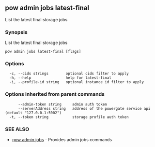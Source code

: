 ## pow admin jobs latest-final

List the latest final storage jobs

### Synopsis

List the latest final storage jobs

```
pow admin jobs latest-final [flags]
```

### Options

```
  -c, --cids strings        optional cids filter to apply
  -h, --help                help for latest-final
  -i, --profile-id string   optional instance id filter to apply
```

### Options inherited from parent commands

```
      --admin-token string     admin auth token
      --serverAddress string   address of the powergate service api (default "127.0.0.1:5002")
  -t, --token string           storage profile auth token
```

### SEE ALSO

* [pow admin jobs](pow_admin_jobs.md)	 - Provides admin jobs commands

